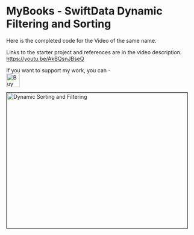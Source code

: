 # MyBooks - SwiftData Dynamic Filtering and Sorting

Here is the completed code for the Video of the same name.

Links to the starter project and references are in the video description.
https://youtu.be/AkBQsnJBseQ

If you want to support my work, you can - </br>
<a href='https://ko-fi.com/Z8Z22WRVG' target='_blank'><img height='36' style='border:0px;height:36px;' src='https://cdn.ko-fi.com/cdn/kofi3.png?v=2' border='0' alt='Buy Me a Coffee at ko-fi.com' /></a>

<a href="http://www.youtube.com/watch?feature=player_embedded&v=AkBQsnJBseQ
" target="_blank"><img src="http://img.youtube.com/vi/AkBQsnJBseQ/0.jpg" 
alt="Dynamic Sorting and Filtering" width="480" height="360" border="1" />
